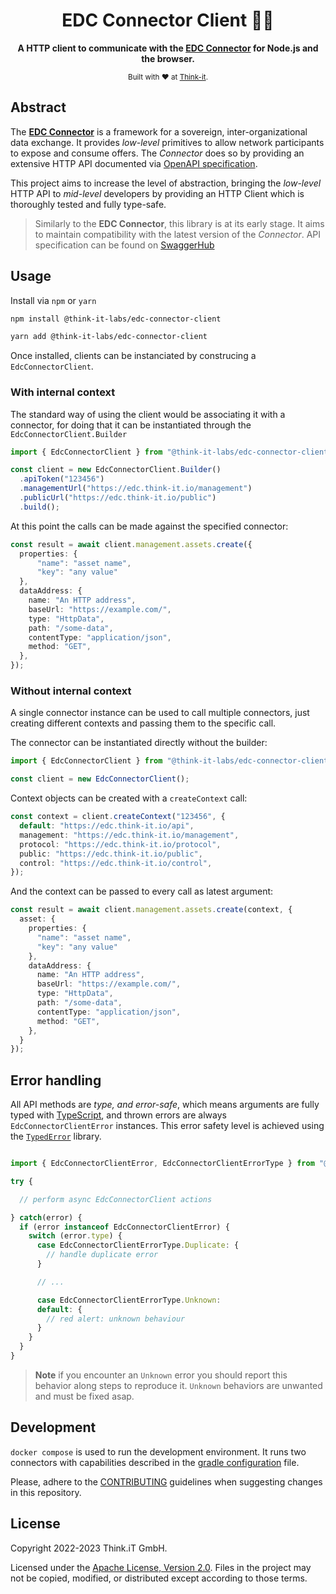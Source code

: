 <div align="center">
  <h1>EDC Connector Client 👩‍🚀</h1>
  <p>
    <b>
      A HTTP client to communicate with the <a href="https://github.com/eclipse-edc/Connector">EDC Connector</a> for Node.js and the browser.
    </b>
  </p>
  <sub>
    Built with ❤️ at <a href="https://think-it.io">Think-it</a>.
  </sub>
</div>

## Abstract

The [**EDC Connector**](https://github.com/eclipse-edc/Connector) is a framework for a sovereign, inter-organizational
data exchange. It provides _low-level_ primitives to allow network participants to expose and consume offers.
The _Connector_ does so by providing an extensive HTTP API documented via
[OpenAPI specification](https://github.com/eclipse-edc/Connector/blob/a6fdb2a0b4360629ec562e11ae19d077162200b7/resources/openapi/openapi.yaml).

This project aims to increase the level of abstraction, bringing the _low-level_ HTTP API to _mid-level_
developers by providing an HTTP Client which is thoroughly tested and fully type-safe.

> Similarly to the **EDC Connector**, this library is at its early stage.
> It aims to maintain compatibility with the latest version of the _Connector_.
> API specification can be found on [SwaggerHub](https://app.swaggerhub.com/apis/eclipse-edc-bot/management-api)

## Usage

Install via `npm` or `yarn`

```sh
npm install @think-it-labs/edc-connector-client
```

```sh
yarn add @think-it-labs/edc-connector-client
```

Once installed, clients can be instanciated by construcing a `EdcConnectorClient`.

### With internal context

The standard way of using the client would be associating it with a connector,
for doing that it can be instantiated through the `EdcConnectorClient.Builder`

```ts
import { EdcConnectorClient } from "@think-it-labs/edc-connector-client"

const client = new EdcConnectorClient.Builder()
  .apiToken("123456")
  .managementUrl("https://edc.think-it.io/management")
  .publicUrl("https://edc.think-it.io/public")
  .build();
```

At this point the calls can be made against the specified connector:
```ts
const result = await client.management.assets.create({
  properties: {
      "name": "asset name",
      "key": "any value"
  },
  dataAddress: {
    name: "An HTTP address",
    baseUrl: "https://example.com/",
    type: "HttpData",
    path: "/some-data",
    contentType: "application/json",
    method: "GET",
  },
});
```

### Without internal context

A single connector instance can be used to call multiple connectors, just creating
different contexts and passing them to the specific call.

The connector can be instantiated directly without the builder:
```ts
import { EdcConnectorClient } from "@think-it-labs/edc-connector-client"

const client = new EdcConnectorClient();
```

Context objects can be created with a `createContext` call:
```ts
const context = client.createContext("123456", {
  default: "https://edc.think-it.io/api",
  management: "https://edc.think-it.io/management",
  protocol: "https://edc.think-it.io/protocol",
  public: "https://edc.think-it.io/public",
  control: "https://edc.think-it.io/control",
});
```

And the context can be passed to every call as latest argument:
```ts
const result = await client.management.assets.create(context, {
  asset: {
    properties: {
      "name": "asset name",
      "key": "any value"
    },
    dataAddress: {
      name: "An HTTP address",
      baseUrl: "https://example.com/",
      type: "HttpData",
      path: "/some-data",
      contentType: "application/json",
      method: "GET",
    },
  }
});
```

## Error handling

All API methods are _type, and error-safe_, which means arguments are fully typed
with [TypeScript](https://www.typescriptlang.org/), and thrown errors are always
`EdcConnectorClientError` instances. This error safety level is achieved using the
[`TypedError`](https://github.com/Think-iT-Labs/typed-error) library.

```ts

import { EdcConnectorClientError, EdcConnectorClientErrorType } from "@think-it-labs/edc-connector-client"

try {

  // perform async EdcConnectorClient actions

} catch(error) {
  if (error instanceof EdcConnectorClientError) {
    switch (error.type) {
      case EdcConnectorClientErrorType.Duplicate: {
        // handle duplicate error
      }

      // ...

      case EdcConnectorClientErrorType.Unknown:
      default: {
        // red alert: unknown behaviour
      }
    }
  }
}

```

> **Note** if you encounter an `Unknown` error you should report this behavior
> along steps to reproduce it. `Unknown` behaviors are unwanted and must be fixed asap.

## Development

`docker compose` is used to run the development environment. It runs two
connectors with capabilities described in the
[gradle configuration](connector/build.gradle.kts) file.

Please, adhere to the [CONTRIBUTING](CONTRIBUTING.md) guidelines when suggesting
changes in this repository.

## License

Copyright 2022-2023 Think.iT GmbH.

Licensed under the [Apache License, Version 2.0](LICENSE). Files in the project
may not be copied, modified, or distributed except according to those terms.
